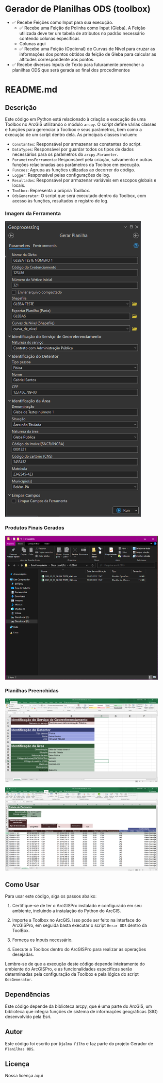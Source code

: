 # Gerador de Planilhas ODS (toolbox)

- ✅ Recebe Feições como Input para sua execução.
	- ✅ Recebe uma Feição de Polinha como Input (Gleba). A Feição utilizada deve ter um tabela de atributos no padrão necessário contendo colunas especificas
    - Colunas aqui
	- ✅ Recebe uma Feição (Opcional) de Curvas de Nível para cruzar as informações dos pontos obtidos da feição de Gleba para calcular as altitudes correspondente aos pontos.
- ✅ Recebe diversos Inputs de Texto para futuramente preencher a planilhas ODS que será gerada ao final dos procedimentos

# README.md

## Descrição
Este código em Python está relacionado à criação e execução de uma Toolbox no ArcGIS utilizando o módulo `arcpy`. O script define várias classes e funções para gerenciar a Toolbox e seus parâmetros, bem como a execução de um script dentro dela. As principais classes incluem:

- `Constantes`: Responsável por armazenar as constantes do script.
- `DataTypes`: Responsável por guardar todos os tipos de dados necessários para os parâmetros do `arcpy.Parameter`.
- `ParametrosFerramenta`: Responsável pela criação, salvamento e outras funções relacionadas aos parâmetros da Toolbox em execução.
- `Funcoes`: Agrupa as funções utilizadas ao decorrer do código.
- `Logger`: Responsável pelas configurações de log.
- `Resultados`: Responsável por armazenar variáveis em escopos globais e locais.
- `Toolbox`: Representa a própria Toolbox.
- `OdsGenerator`: O script que será executado dentro da Toolbox, com acesso às funções, resultados e registro de log.

### Imagem da Ferramenta
![Ferramenta com inputs Fornecidos](https://github.com/SpatialPyTech/Gerador-de-Planilha-ODS/blob/main/Ferramenta%20Com%20Inputs%20Fornecidos.png)

### Produtos Finais Gerados
![Ferramenta com inputs Fornecidos](https://github.com/SpatialPyTech/Gerador-de-Planilha-ODS/blob/main/Produtos%20Finais%20Gerados.png)

### Planilhas Preenchidas
![Identificacao](https://github.com/SpatialPyTech/Gerador-de-Planilha-ODS/blob/main/Planilha_Identificacao%20Preenchida%20com%20Sucesso.png)

![Perimetro](https://github.com/SpatialPyTech/Gerador-de-Planilha-ODS/blob/main/Planilha_Perimetro%20Preenchida%20com%20Sucesso.png)

## Como Usar
Para usar este código, siga os passos abaixo:

1. Certifique-se de ter o ArcGISPro instalado e configurado em seu ambiente, incluindo a instalação do Python do ArcGIS.

2. Importe a Toolbox no ArcGIS. Isso pode ser feito na interface do ArcGISPro, em seguida basta executar o script `Gerar ODS` dentro da ToolBox.

3. Forneça os Inputs necessário.

4. Execute a Toolbox dentro do ArcGISPro para realizar as operações desejadas.

Lembre-se de que a execução deste código depende inteiramente do ambiente do ArcGISPro, e as funcionalidades específicas serão determinadas pela configuração da Toolbox e pela lógica do script `OdsGenerator`.

## Dependências
Este código depende da biblioteca arcpy, que é uma parte do ArcGIS, um biblioteca que integra funções de sistema de informações geográficas (SIG) desenvolvido pela Esri.


## Autor
Este código foi escrito por `Djalma Filho` e faz parte do projeto Gerador de `Planilhas ODS`.

## Licença
Nossa licença aqui
